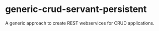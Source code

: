 # generic-crud-servant-persistent
A generic approach to create REST webservices for CRUD applications.